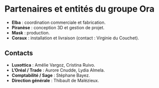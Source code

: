 # Partenaires et entités du groupe Ora

- **Elba** : coordination commerciale et fabrication.
- **Piranèse** : conception 3D et gestion de projet.
- **Mask** : production.
- **Coraux** : installation et livraison (contact : Virginie du Couchet).

## Contacts
- **Luxottica** : Amélie Vargoz, Cristina Ruivo.
- **L’Oréal / Trade** : Aurore Cnudde, Lydia Almela.
- **Comptabilité / Sage** : Stéphane Bayez.
- **Direction générale** : Thibault de Malézieux.
